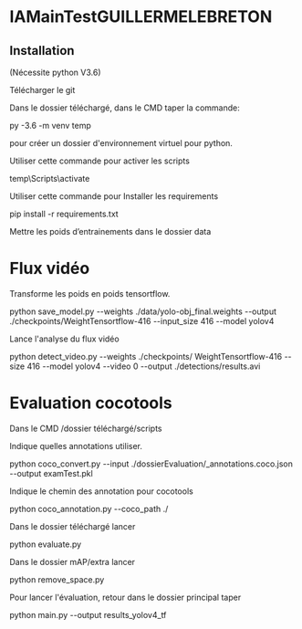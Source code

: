 # IAMainTestGUILLERMELEBRETON

## Installation
(Nécessite python V3.6)

Télécharger le git

Dans le dossier téléchargé, dans le CMD taper la commande: 

py -3.6 -m venv temp

pour créer un dossier d'environnement virtuel pour python.

Utiliser cette commande pour activer les scripts

temp\Scripts\activate

Utiliser cette commande pour Installer les requirements

pip install -r requirements.txt

Mettre les poids d’entrainements dans le dossier data

# Flux vidéo
Transforme les poids en poids tensortflow.

python save_model.py --weights ./data/yolo-obj_final.weights --output ./checkpoints/WeightTensortflow-416 --input_size 416 --model yolov4

Lance l'analyse du flux vidéo 

python detect_video.py --weights ./checkpoints/ WeightTensortflow-416 --size 416 --model yolov4 --video 0 --output ./detections/results.avi

# Evaluation cocotools

Dans le CMD /dossier téléchargé/scripts

Indique quelles annotations utiliser.

python coco_convert.py --input ./dossierEvaluation/_annotations.coco.json --output examTest.pkl

Indique le chemin des annotation pour cocotools

python coco_annotation.py --coco_path ./

Dans le dossier téléchargé lancer 

python evaluate.py

Dans le dossier mAP/extra lancer

python remove_space.py

Pour lancer l'évaluation, retour dans le dossier principal taper

python main.py --output results_yolov4_tf
